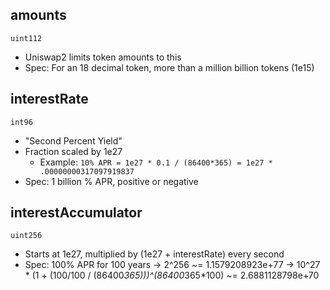 ## amounts

`uint112`

* Uniswap2 limits token amounts to this
* Spec: For an 18 decimal token, more than a million billion tokens (1e15)

## interestRate

`int96`

* "Second Percent Yield"
* Fraction scaled by 1e27
  * Example: `10% APR = 1e27 * 0.1 / (86400*365) = 1e27 * .00000000317097919837`
* Spec: 1 billion % APR, positive or negative

## interestAccumulator

`uint256`

* Starts at 1e27, multiplied by (1e27 + interestRate) every second
* Spec: 100% APR for 100 years
      -> 2^256
      ~= 1.1579208923e+77
      -> 10^27 * (1 + (100/100 / (86400*365)))^(86400*365*100)
      ~= 2.6881128798e+70
